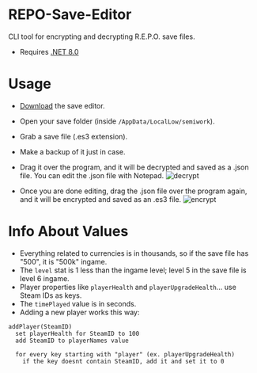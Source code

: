 # REPO-Save-Editor
CLI tool for encrypting and decrypting R.E.P.O. save files.
- Requires [.NET 8.0](https://dotnet.microsoft.com/en-us/download/dotnet/8.0)

# Usage
- [Download](https://github.com/erenkarakal/REPO-Save-Editor/releases/latest) the save editor.
- Open your save folder (inside `/AppData/LocalLow/semiwork`).
- Grab a save file (.es3 extension).
- Make a backup of it just in case.
- Drag it over the program, and it will be decrypted and saved as a .json file. You can edit the .json file with Notepad.
![decrypt](https://github.com/user-attachments/assets/635978fc-b75b-419c-a36c-db3b9c5a0c61)

- Once you are done editing, drag the .json file over the program again, and it will be encrypted and saved as an .es3 file.
![encrypt](https://github.com/user-attachments/assets/3f6c0ee3-0144-485c-a544-a8a2e51572b3)

# Info About Values

- Everything related to currencies is in thousands, so if the save file has "500", it is "500k" ingame.
- The `level` stat is 1 less than the ingame level; level 5 in the save file is level 6 ingame.
- Player properties like `playerHealth` and `playerUpgradeHealth`... use Steam IDs as keys.
- The `timePlayed` value is in seconds.
- Adding a new player works this way:
```
addPlayer(SteamID)
  set playerHealth for SteamID to 100
  add SteamID to playerNames value

  for every key starting with "player" (ex. playerUpgradeHealth)
    if the key doesnt contain SteamID, add it and set it to 0
```

